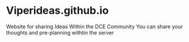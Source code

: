 # Viperideas.github.io
Website for sharing Ideas Within the DCE Community 
You can share your thoughts and pre-planning withtin the server

